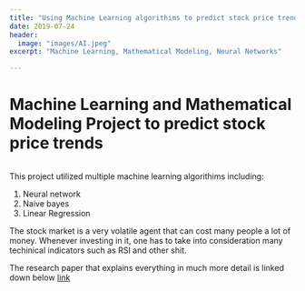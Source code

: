 ```yaml
---
title: "Using Machine Learning algorithims to predict stock price trends"
date: 2019-07-24
header:
  image: "images/AI.jpeg"
excerpt: "Machine Learning, Mathematical Modeling, Neural Networks"

---
```

# Machine Learning and Mathematical Modeling Project to predict stock price trends
<img src="{{ site.url }}{{ site.baseurl }}/images/AI.jpeg" alt="">


  This project utilized multiple machine learning algorithims including:
  1. Neural network
  2. Naive bayes
  3. Linear Regression

  The stock market is a very volatile agent that can cost many people a lot of money. Whenever investing in it, one has to take into consideration many techinical indicators such as RSI and other shit.

  The research paper that explains everything in much more detail is linked down below [link](https://docs.google.com/document/d/1CH2NBqQ97SmrK-o2fUZSxCD8w3tXd9uhHxf5t3MG4to/edit?usp=sharing)
